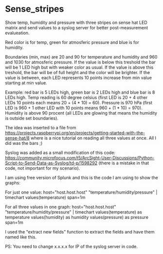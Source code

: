 # Sense_stripes
Show temp, humidity and pressure with three stripes on sense hat LED matrix and send values to a syslog server for better post-measurement evalueation.

Red color is for temp, green for atmosferic pressure and blue is for humidity.

Boundaries (min, max) are 20 and 90 for temperature and humidity and 960 and 1030 for atmosferic pressure. If the value is below this treshold the bar will be 1 LED high but with weaker color as usual. If the value is above this treshold, the bar will be of full height and the color will be brighter. If the value is between, each LED represents 10 points increase from min value starting at min value.

Example: red bar is 5 LEDs high, green bar is 2 LEDs high and blue bar is 8 LEDs high.
Temp reading is 60 degree celsius (first LED is 20 + 4 other LEDs 10 points each means 20 + (4 * 10) = 60).
Pressure is 970 hPa (first LED is 960 + 1 other LED with 10 points means 960 + (1 * 10) = 970).
Humidity is above 90 procent (all LEDs are glowing that means the humidity is outside set boundaries).

The idea was inserted to a file from https://projects.raspberrypi.org/en/projects/getting-started-with-the-sense-hat/8 where is a nice tutorial on reading all three values at once. All I did was the bars ;)

Syslog was added as a small modification of this code: https://community.microfocus.com/t5/ArcSight-User-Discussions/Python-Script-to-Send-Data-as-Syslog/td-p/1598292 (there is a mistake in that code, not important for my scenario).

I am using free version of Splunk and this is the code I am using to show the graphs:

For just one value: host="host.host.host" "temperature/humidity/pressure" | timechart values(temperature) span=1m

For all three values in one graph: host="host.host.host" "temperature/humidity/pressure" | timechart values(temperature) as temperature values(humidity) as humidity values(pressure) as pressure span=1m

I used the "extract new fields" function to extract the fields and have them named like this.

PS: You need to change x.x.x.x for IP of the syslog server in code.
